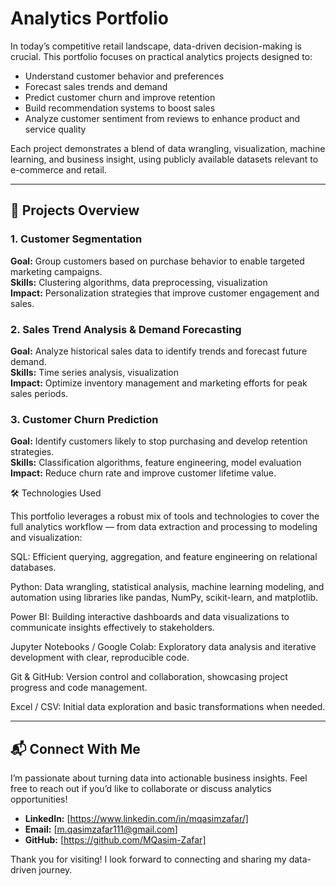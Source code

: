 # Analytics Portfolio

In today’s competitive retail landscape, data-driven decision-making is crucial. This portfolio focuses on practical analytics projects designed to:

- Understand customer behavior and preferences  
- Forecast sales trends and demand  
- Predict customer churn and improve retention  
- Build recommendation systems to boost sales  
- Analyze customer sentiment from reviews to enhance product and service quality  

Each project demonstrates a blend of data wrangling, visualization, machine learning, and business insight, using publicly available datasets relevant to e-commerce and retail.

---

## 📂 Projects Overview

### 1. Customer Segmentation  
**Goal:** Group customers based on purchase behavior to enable targeted marketing campaigns.  
**Skills:** Clustering algorithms, data preprocessing, visualization  
**Impact:** Personalization strategies that improve customer engagement and sales.

### 2. Sales Trend Analysis & Demand Forecasting  
**Goal:** Analyze historical sales data to identify trends and forecast future demand.  
**Skills:** Time series analysis, visualization  
**Impact:** Optimize inventory management and marketing efforts for peak sales periods.

### 3. Customer Churn Prediction  
**Goal:** Identify customers likely to stop purchasing and develop retention strategies.  
**Skills:** Classification algorithms, feature engineering, model evaluation  
**Impact:** Reduce churn rate and improve customer lifetime value.

🛠️ Technologies Used

This portfolio leverages a robust mix of tools and technologies to cover the full analytics workflow — from data extraction and processing to modeling and visualization:

SQL: Efficient querying, aggregation, and feature engineering on relational databases.

Python: Data wrangling, statistical analysis, machine learning modeling, and automation using libraries like pandas, NumPy, scikit-learn, and matplotlib.

Power BI: Building interactive dashboards and data visualizations to communicate insights effectively to stakeholders.

Jupyter Notebooks / Google Colab: Exploratory data analysis and iterative development with clear, reproducible code.

Git & GitHub: Version control and collaboration, showcasing project progress and code management.

Excel / CSV: Initial data exploration and basic transformations when needed.

---

## 📬 Connect With Me

I’m passionate about turning data into actionable business insights. Feel free to reach out if you’d like to collaborate or discuss analytics opportunities!

- **LinkedIn:** [https://www.linkedin.com/in/mqasimzafar/]
- **Email:** [m.qasimzafar111@gmail.com]  
- **GitHub:** [https://github.com/MQasim-Zafar]  

Thank you for visiting! I look forward to connecting and sharing my data-driven journey.
